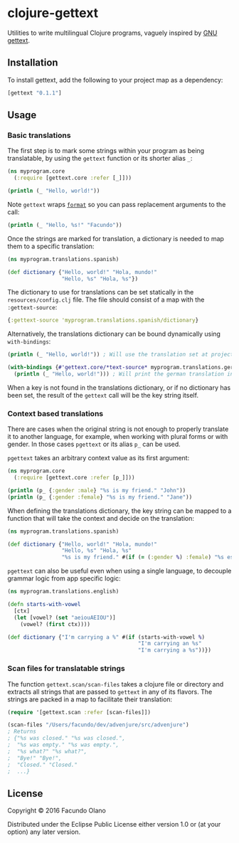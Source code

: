 # clojure-gettext

Utilities to write multilingual Clojure programs, vaguely inspired by [GNU gettext](https://www.gnu.org/software/gettext/).

## Installation

To install gettext, add the following to your project map as a dependency:

```clojure
[gettext "0.1.1"]
```

## Usage

### Basic translations

The first step is to mark some strings within your program as being translatable,
by using the `gettext` function or its shorter alias `_`:

```clojure
(ns myprogram.core
  (:require [gettext.core :refer [_]]))

(println (_ "Hello, world!"))
```

Note `gettext` wraps [`format`](https://clojuredocs.org/clojure.core/format) so
you can pass replacement arguments to the call:

```clojure
(println (_ "Hello, %s!" "Facundo"))
```

Once the strings are marked for translation, a dictionary is needed to map them
to a specific translation:

```clojure
(ns myprogram.translations.spanish)

(def dictionary {"Hello, world!" "Hola, mundo!"
                 "Hello, %s" "Hola, %s"})
```

The dictionary to use for translations can be set statically in the `resources/config.clj` file.
The file should consist of a map with the `:gettext-source`:

```clojure
{:gettext-source 'myprogram.translations.spanish/dictionary}
```

Alternatively, the translations dictionary can be bound dynamically using
`with-bindings`:

```clojure
(println (_ "Hello, world!")) ; Will use the translation set at project.clj or return the key if none set

(with-bindings {#'gettext.core/*text-source* myprogram.translations.german/dictionary}
  (println (_ "Hello, world!"))) ; Will print the german translation instead

```

When a key is not found in the translations dictionary, or if no dictionary
has been set, the result of the `gettext` call will be the key string itself.

### Context based translations

There are cases when the original string is not enough to properly translate it
to another language, for example, when working with plural forms or with gender.
In those cases `pgettext` or its alias `p_` can be used.

`pgettext` takes an arbitrary context value as its first argument:

```clojure
(ns myprogram.core
  (:require [gettext.core :refer [p_]]))

(println (p_ {:gender :male} "%s is my friend." "John"))
(println (p_ {:gender :female} "%s is my friend." "Jane"))
```

When defining the translations dictionary, the key string can be mapped to a
function that will take the context and decide on the translation:

```clojure
(ns myprogram.translations.spanish)

(def dictionary {"Hello, world!" "Hola, mundo!"
                 "Hello, %s" "Hola, %s"
                 "%s is my friend." #(if (= (:gender %) :female) "%s es mi amiga." "%s es mi amigo.") })
```

`pgettext` can also be useful even when using a single language, to decouple grammar
logic from app specific logic:

```clojure
(ns myprogram.translations.english)

(defn starts-with-vowel
  [ctx]
  (let [vowel? (set "aeiouAEIOU")]
    (vowel? (first ctx))))

(def dictionary {"I'm carrying a %" #(if (starts-with-vowel %)
                                         "I'm carrying an %s"
                                         "I'm carrying a %s"))})
```

### Scan files for translatable strings
The function `gettext.scan/scan-files` takes a clojure file or directory and
extracts all strings that are passed to `gettext` in any of its flavors. The
strings are packed in a map to facilitate their translation:

```clojure
(require '[gettext.scan :refer [scan-files]])

(scan-files "/Users/facundo/dev/advenjure/src/advenjure")
; Returns
; {"%s was closed." "%s was closed.",
;  "%s was empty." "%s was empty.",
;  "%s what?" "%s what?",
;  "Bye!" "Bye!",
;  "Closed." "Closed."
;  ...}
```

## License

Copyright © 2016 Facundo Olano

Distributed under the Eclipse Public License either version 1.0 or (at
your option) any later version.
